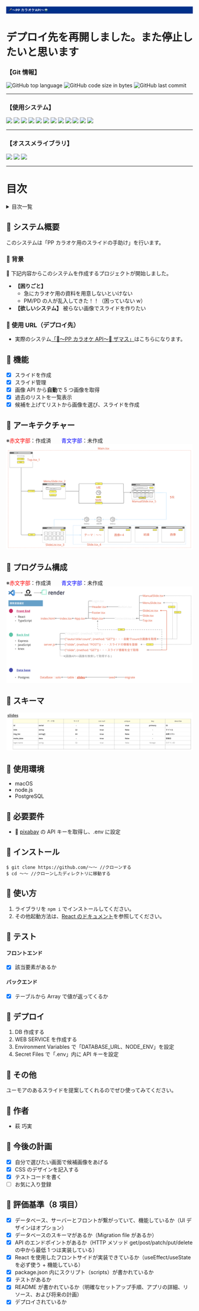 ![](img/2023-06-08-23-27-14.png)

# デプロイ先を再開しました。また停止したいと思います

### 【Git 情報】

![GitHub top language](https://img.shields.io/github/languages/top/hagi-takumi/-solo_project)
![GitHub code size in bytes](https://img.shields.io/github/languages/code-size/hagi-takumi/-solo_project)
![GitHub last commit](https://img.shields.io/github/last-commit/hagi-takumi/-solo_project)

---

### 【使用システム】

<div>
<img src="https://img.shields.io/badge/-Git-F05032.svg?logo=git&style=plastic">
<img src="https://img.shields.io/badge/-Javascript-F7DF1E.svg?logo=javascript&style=plastic">
<img src="https://img.shields.io/badge/-Typescript-007ACC.svg?logo=typescript&style=plastic">
<img src="https://img.shields.io/badge/-Css3-1572B6.svg?logo=css3&style=plastic">
<img src="https://img.shields.io/badge/-Html5-E34F26.svg?logo=html5&style=plastic">
<img src="https://img.shields.io/badge/-Postgresql-336791.svg?logo=postgresql&style=plastic">
<img src="https://img.shields.io/badge/-Postman-FF6C37.svg?logo=postman&style=plastic">
<img src="https://img.shields.io/badge/-React-61DAFB.svg?logo=react&style=plastic">
<img src="https://img.shields.io/badge/-Slack-4A154B.svg?logo=slack&style=plastic">
<img src="https://img.shields.io/badge/-Node.js-339933.svg?logo=node.js&style=plastic">
<img src="https://img.shields.io/badge/-Nodemon-76D04B.svg?logo=nodemon&style=plastic">
<img src="https://img.shields.io/badge/-Npm-CB3837.svg?logo=npm&style=plastic">
</div>

<hr>

### 【オススメライブラリ】

<div>
<img src="https://img.shields.io/badge/swiper-React-61DAFB.svg?logo=react&style=plastic">
<img src="https://img.shields.io/badge/doctoc-Git-F05032.svg?logo=git&style=plastic">
<img src="https://img.shields.io/badge/axios-Node.js-339933.svg?logo=node.js&style=plastic">
</div>

<hr>

# 目次

<details>

<summary>目次一覧</summary>

<!-- START doctoc generated TOC please keep comment here to allow auto update -->
<!-- DON'T EDIT THIS SECTION, INSTEAD RE-RUN doctoc TO UPDATE -->

- [🎤 システム概要](#-%E3%82%B7%E3%82%B9%E3%83%86%E3%83%A0%E6%A6%82%E8%A6%81)
  - [🎤 背景](#-%E8%83%8C%E6%99%AF)
  - [🎤 使用 URL（デプロイ先）](#-%E4%BD%BF%E7%94%A8-url%E3%83%87%E3%83%97%E3%83%AD%E3%82%A4%E5%85%88)
- [🎤 機能](#-%E6%A9%9F%E8%83%BD)
- [🎤 アーキテクチャー](#-%E3%82%A2%E3%83%BC%E3%82%AD%E3%83%86%E3%82%AF%E3%83%81%E3%83%A3%E3%83%BC)
- [🎤 プログラム構成](#-%E3%83%97%E3%83%AD%E3%82%B0%E3%83%A9%E3%83%A0%E6%A7%8B%E6%88%90)
- [🎤 スキーマ](#-%E3%82%B9%E3%82%AD%E3%83%BC%E3%83%9E)
- [🎤 使用環境](#-%E4%BD%BF%E7%94%A8%E7%92%B0%E5%A2%83)
- [🎤 必要要件](#-%E5%BF%85%E8%A6%81%E8%A6%81%E4%BB%B6)
- [🎤 インストール](#-%E3%82%A4%E3%83%B3%E3%82%B9%E3%83%88%E3%83%BC%E3%83%AB)
- [🎤 使い方](#-%E4%BD%BF%E3%81%84%E6%96%B9)
- [🎤 テスト](#-%E3%83%86%E3%82%B9%E3%83%88)
- [🎤 デプロイ](#-%E3%83%87%E3%83%97%E3%83%AD%E3%82%A4)
- [🎤 その他](#-%E3%81%9D%E3%81%AE%E4%BB%96)
- [🎤 作者](#-%E4%BD%9C%E8%80%85)
- [🎤 今後の計画](#-%E4%BB%8A%E5%BE%8C%E3%81%AE%E8%A8%88%E7%94%BB)
- [🎤 評価基準（8 項目）](#-%E8%A9%95%E4%BE%A1%E5%9F%BA%E6%BA%968-%E9%A0%85%E7%9B%AE)

<!-- END doctoc generated TOC please keep comment here to allow auto update -->

</details>

## 🎤 システム概要

このシステムは「PP カラオケ用のスライドの手助け」を行います。

### 🎤 背景

🚩 下記内容からこのシステムを作成するプロジェクトが開始しました。

- **【困りごと】**
  - 急にカラオケ用の資料を用意しないといけない
  - PM/PD の人が乱入してきた！！（困っていない w）
- **【欲しいシステム】** 被らない画像でスライドを作りたい

### 🎤 使用 URL（デプロイ先）

- 実際のシステム[「🎤〜PP カラオケ API〜🤖 ザマス」](https://hagiiiii.onrender.com)はこちらになります。

## 🎤 機能

- [x] スライドを作成
- [x] スライド管理
- [x] 画像 API から**自動**で 5 つ画像を取得
- [x] 過去のリストを一覧表示
- [x] 候補を上げてリストから画像を選び、スライドを作成

## 🎤 アーキテクチャー

※<font color="Red">赤文字部</font>：作成済　　<font color="blue">青文字部</font>：未作成
![](img/2023-06-09-08-22-32.png)

## 🎤 プログラム構成

※<font color="Red">赤文字部</font>：作成済　　<font color="blue">青文字部</font>：未作成
![](img/2023-06-09-08-26-05.png)

## 🎤 スキーマ

![](img/2023-06-09-01-04-58.png)

## 🎤 使用環境

- macOS
- node.js
- PostgreSQL

## 🎤 必要要件

- 🔑 [pixabay](https://pixabay.com/ja/) の API キーを取得し、.env に設定

## 🎤 インストール

```
$ git clone https://github.com/〜〜 //クローンする
$ cd 〜〜 //クローンしたディレクトリに移動する
```

## 🎤 使い方

1. ライブラリを `npm i` でインストールしてください。
2. その他起動方法は、[React のドキュメント](/README_Install.ja.md)を参照してください。

## 🎤 テスト

####  フロントエンド

- [x] 該当要素があるか

####  バックエンド

- [x] テーブルから Array で値が返ってくるか

## 🎤 デプロイ

1. DB 作成する
2. WEB SERVICE を作成する
3. Environment Variables で「DATABASE_URL、NODE_ENV」を設定
4. Secret Files で「.env」内に API キーを設定

## 🎤 その他

ユーモアのあるスライドを提案してくれるのでぜひ使ってみてください。

## 🎤 作者

- 萩 巧実

## 🎤 今後の計画

- [x] 自分で選びたい画面で候補画像をあげる
- [x] CSS のデザインを記入する
- [x] テストコードを書く
- [ ] お気に入り登録

## 🎤 評価基準（8 項目）

- [x] データベース、サーバーとフロントが繋がっていて、機能しているか（UI デザインはオプション）
- [x] データベースのスキーマがあるか（Migration file があるか）
- [x] API のエンドポイントがあるか（HTTP メソッド get/post/patch/put/delete の中から最低 1 つは実装している）
- [x] React を使用したフロントサイドが実装できているか（useEffect/useState を必ず使う + 機能している）
- [x] package.json 内にスクリプト（scripts）が書かれているか
- [x] テストがあるか
- [x] README が書かれているか（明確なセットアップ手順、アプリの詳細、リソース、および将来の計画）
- [x] デプロイされているか

